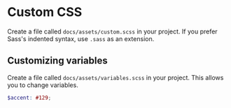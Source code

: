 # Custom CSS

Create a file called `docs/assets/custom.scss` in your project. If you prefer Sass's indented syntax, use `.sass` as an extension.

## Customizing variables

Create a file called `docs/assets/variables.scss` in your project. This allows you to change variables.

```scss
$accent: #129;
```
